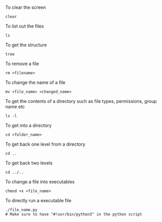 To clear the screen

    clear

To list out the files

    ls

To get the structure

    tree

To remove a file

    rm <filename>

To change the name of a file

    mv <file_name> <changed_name>

To get the contents of a directory such as file types, permissions, group name etc

    ls -l

To get into a directory

    cd <folder_name>

To get back one level from a directory

    cd ..

To get back two levels

    cd ../..

To change a file into executables

    chmod +x <file_name>

To directly run a executable file

    ./file_name.py 
    # Make sure to have "#!usr/bin/python3" in the python script

